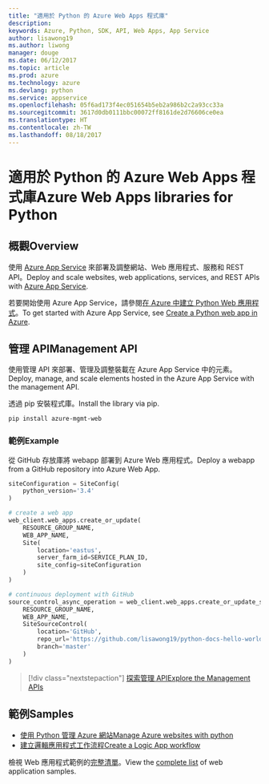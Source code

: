 ```yaml
---
title: "適用於 Python 的 Azure Web Apps 程式庫"
description: 
keywords: Azure, Python, SDK, API, Web Apps, App Service
author: lisawong19
ms.author: liwong
manager: douge
ms.date: 06/12/2017
ms.topic: article
ms.prod: azure
ms.technology: azure
ms.devlang: python
ms.service: appservice
ms.openlocfilehash: 05f6ad173f4ec051654b5eb2a986b2c2a93cc33a
ms.sourcegitcommit: 3617d0db0111bbc00072ff8161de2d76606ce0ea
ms.translationtype: HT
ms.contentlocale: zh-TW
ms.lasthandoff: 08/18/2017
---
```

# <a name="azure-web-apps-libraries-for-python"></a><span data-ttu-id="1ab4c-103">適用於 Python 的 Azure Web Apps 程式庫</span><span class="sxs-lookup"><span data-stu-id="1ab4c-103">Azure Web Apps libraries for Python</span></span>

## <a name="overview"></a><span data-ttu-id="1ab4c-104">概觀</span><span class="sxs-lookup"><span data-stu-id="1ab4c-104">Overview</span></span>

<span data-ttu-id="1ab4c-105">使用 [Azure App Service](/azure/app-service) 來部署及調整網站、Web 應用程式、服務和 REST API。</span><span class="sxs-lookup"><span data-stu-id="1ab4c-105">Deploy and scale websites, web applications, services, and REST APIs with [Azure App Service](/azure/app-service).</span></span>

<span data-ttu-id="1ab4c-106">若要開始使用 Azure App Service，請參閱[在 Azure 中建立 Python Web 應用程式](/azure/app-service-web/app-service-web-get-started-python)。</span><span class="sxs-lookup"><span data-stu-id="1ab4c-106">To get started with Azure App Service, see [Create a Python web app in Azure](/azure/app-service-web/app-service-web-get-started-python).</span></span>

## <a name="management-api"></a><span data-ttu-id="1ab4c-107">管理 API</span><span class="sxs-lookup"><span data-stu-id="1ab4c-107">Management API</span></span>

<span data-ttu-id="1ab4c-108">使用管理 API 來部署、管理及調整裝載在 Azure App Service 中的元素。</span><span class="sxs-lookup"><span data-stu-id="1ab4c-108">Deploy, manage, and scale elements hosted in the Azure App Service with the management API.</span></span>

<span data-ttu-id="1ab4c-109">透過 pip 安裝程式庫。</span><span class="sxs-lookup"><span data-stu-id="1ab4c-109">Install the library via pip.</span></span>

```bash
pip install azure-mgmt-web
```

### <a name="example"></a><span data-ttu-id="1ab4c-110">範例</span><span class="sxs-lookup"><span data-stu-id="1ab4c-110">Example</span></span>

<span data-ttu-id="1ab4c-111">從 GitHub 存放庫將 webapp 部署到 Azure Web 應用程式。</span><span class="sxs-lookup"><span data-stu-id="1ab4c-111">Deploy a webapp from a GitHub repository into Azure Web App.</span></span>

```python
siteConfiguration = SiteConfig(
    python_version='3.4'
)

# create a web app
web_client.web_apps.create_or_update(
    RESOURCE_GROUP_NAME,
    WEB_APP_NAME,
    Site(
        location='eastus',
        server_farm_id=SERVICE_PLAN_ID,
        site_config=siteConfiguration
    )
)

# continuous deployment with GitHub
source_control_async_operation = web_client.web_apps.create_or_update_source_control(
    RESOURCE_GROUP_NAME,
    WEB_APP_NAME,
    SiteSourceControl(
        location='GitHub',
        repo_url='https://github.com/lisawong19/python-docs-hello-world',
        branch='master'
    )
)
```
> [!div class="nextstepaction"]
> [<span data-ttu-id="1ab4c-112">探索管理 API</span><span class="sxs-lookup"><span data-stu-id="1ab4c-112">Explore the Management APIs</span></span>](/python/api/overview/azure/webapps/managementlibrary)

## <a name="samples"></a><span data-ttu-id="1ab4c-113">範例</span><span class="sxs-lookup"><span data-stu-id="1ab4c-113">Samples</span></span> 

* <span data-ttu-id="1ab4c-114">[使用 Python 管理 Azure 網站][1]</span><span class="sxs-lookup"><span data-stu-id="1ab4c-114">[Manage Azure websites with python][1]</span></span>
* <span data-ttu-id="1ab4c-115">[建立邏輯應用程式工作流程][2]</span><span class="sxs-lookup"><span data-stu-id="1ab4c-115">[Create a Logic App workflow][2]</span></span>
 
<span data-ttu-id="1ab4c-116">檢視 Web 應用程式範例的[完整清單](https://azure.microsoft.com/en-us/resources/samples/?platform=python&term=web-app)。</span><span class="sxs-lookup"><span data-stu-id="1ab4c-116">View the [complete list](https://azure.microsoft.com/en-us/resources/samples/?platform=python&term=web-app) of web application samples.</span></span>

[1]: https://azure.microsoft.com/resources/samples/app-service-web-python-manage
[2]: ../docs-ref-conceptual/python-sdk-azure-samples-logic-app-workflow.md